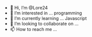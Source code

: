 - 👋 Hi, I’m @Lore24
- 👀 I’m interested in ... programming
- 🌱 I’m currently learning ... Javascript
- 💞️ I’m looking to collaborate on ... 
- 📫 How to reach me ... 

<!---
Lore24/Lore24 is a ✨ special ✨ repository because its `README.md` (this file) appears on your GitHub profile.
You can click the Preview link to take a look at your changes.
--->
